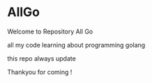 # AllGo

Welcome to Repository All Go

all my code learning about programming golang

this repo always update 

Thankyou for coming !